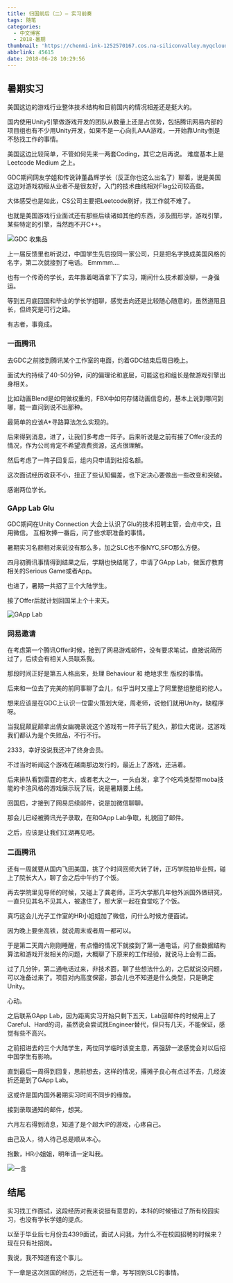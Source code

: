 ```yaml
---
title: 归国前后（二）— 实习前奏
tags: 随笔
categories:
  - 中文博客
  - 2018·暑期
thumbnail: 'https://chenmi-ink-1252570167.cos.na-siliconvalley.myqcloud.com/Banner1.JPG'
abbrlink: 45615
date: 2018-06-28 10:29:56
---
```


## 暑期实习

美国这边的游戏行业整体技术结构和目前国内的情况相差还是挺大的。 

国内使用Unity引擎做游戏开发的团队从数量上还是占优势，包括腾讯网易内部的项目组也有不少用Unity开发，如果不是一心向扎AAA游戏，一开始靠Unity倒是不愁找工作的事情。

美国这边比较简单，不管如何先来一两套Coding，其它之后再说。 难度基本上是Leetcode Medium 之上。
<!--more-->

GDC期间网友学姐和传说钟董晶辉学长（反正你也这么出名了）聊着，说是美国这边对游戏初级从业者不是很友好，入门的技术曲线相对Flag公司较高些。

大体感受也是如此，CS公司主要把Leetcode刷好，找工作就不难了。

也就是美国游戏行业面试还有那些后续诸如其他的东西，涉及图形学，游戏引擎，某些特定的引擎，当然跑不开C++。

![GDC 收集品](https://chenmi-ink-1252570167.cos.na-siliconvalley.myqcloud.com/GDCCollection.JPG)

上一届反馈里也听说过，中国学生先后投同一家公司，只是把名字换成美国风格的名字，第二次就接到了电话。 Emmmm....

也有一个传奇的学长，去年靠着喝酒拿下了实习，期间什么技术都没聊，一身强运。

等到五月底回国和毕业的学长学姐聊，感觉去向还是比较随心随意的，虽然道阻且长，但终究是可行之路。

有志者，事竟成。


### 一面腾讯

去GDC之前接到腾讯某个工作室的电面，约着GDC结束后周日晚上。

面试大约持续了40-50分钟，问的偏理论和底层，可能这也和组长是做游戏引擎出身相关。

比如动画Blend是如何做权重的，FBX中如何存储动画信息的，基本上说到哪问到哪，能一直问到说不出那种。

最简单的应该A*寻路算法怎么实现的。

后来得到消息，进了，让我们多考虑一阵子。后来听说是之前有接了Offer没去的情况，作为公司肯定不希望浪费资源，这点很理解。

然后考虑了一阵子回复后，组内只申请到社招名额。

这次面试经历收获不小，扭正了些认知偏差，也下定决心要做出一些改变和突破。

感谢两位学长。


### GApp Lab Glu

GDC期间在Unity Connection 大会上认识了Glu的技术招聘主管，会点中文，且用微信。 互相吹捧一番后，问了些求职准备的事情。

暑期实习名额相对来说没有那么多，加之SLC也不像NYC,SFO那么方便。

四月初腾讯事情得到结果之后，学期也快结尾了，申请了GApp Lab，做医疗教育相关的Serious Game或者App。

也进了，暑期一共招了三个大陆学生。

接了Offer后就计划回国呆上个十来天。

![GApp Lab](https://chenmi-ink-1252570167.cos.na-siliconvalley.myqcloud.com/Gapp.JPG)


### 网易邀请

在考虑第一个腾讯Offer时候，接到了网易游戏邮件，没有要求笔试，直接说简历过了，后续会有相关人员联系我。

那段时间正好是第五人格出来，处理 Behaviour 和 绝地求生 版权的事情。

后来和一位去了完美的前同事聊了会儿，似乎当时又撞上了阿里整组整组的挖人。

想来应该是在GDC上认识一位雷火策划大佬，周老师，说他们就用Unity，缺程序呀。

当我屁颠屁颠拿出倩女幽魂录说这个游戏有一阵子玩了挺久，那位大佬说，这游戏我们都认为是个失败品，不行不行。

2333，幸好没说我还冲了终身会员。

不过当时听闻这个游戏在越南那边发行的，最近上了游戏，还活着。

后来排队看到雷霆的老大，或者老大之一，一头白发，拿了个吃鸡类型带moba技能的卡渲风格的游戏展示玩了玩，说是暑期要上线。

回国后，才接到了网易后续邮件，说是加微信聊聊。

那会儿已经被腾讯光子录取，在和GApp Lab争取，礼貌回了邮件。

之后，应该是让我们江湖再见吧。


### 二面腾讯

还有一周就要从国内飞回美国，挑了个时间回师大转了转，正巧学院拍毕业照，碰上了院长大人，聊了会之后中午约了个饭。

再去学院里见导师的时候，又碰上了龚老师，正巧大学那几年他外派国外做研究，一直只见其名不见其人，被逮住了，那大家一起在食堂吃了个饭。

真巧这会儿光子工作室的HR小姐姐加了微信，问什么时候方便面试。

因为晚上要坐高铁，就说周末或者周一都可以。 

于是第二天周六刚刚睡醒，有点懵的情况下就接到了第一通电话，问了些数据结构算法和游戏开发相关的问题，大概聊了下原来的工作经验，就说马上会有二面。

过了几分钟，第二通电话过来，非技术面，聊了些想法什么的，之后就说没问题，可以准备过来了。项目对内高度保密，那会儿也不知道是什么类型，只是确定Unity。

心动。

之后联系GApp Lab，因为距离实习开始只剩下五天，Lab回邮件的时候用上了Careful、Hard的词，虽然说会尝试找Engineer替代，但只有几天，不能保证，感觉有些不高兴。

之前招进去的三个大陆学生，两位同学临时该变主意，再强辞一波感觉会对以后招中国学生有影响。

直到最后一周得到回复，思前想去，这样的情况，撂摊子良心有点过不去，几经波折还是到了GApp Lab。

这或许是国内国外暑期实习时间不同步的缘故。

接到录取通知的邮件，想哭。

六月左右得到消息，知道了是个超大IP的游戏，心疼自己。

由己及人，待人待己总是顺从本心。

抱歉，HR小姐姐，明年请一定叫我。

![一言](https://chenmi-ink-1252570167.cos.na-siliconvalley.myqcloud.com/Word.jpg)

## 结尾

实习找工作面试，这段经历对我来说挺有意思的，本科的时候错过了所有校园实习，也没有学长学姐的提点。

以至于毕业后七月份去4399面试，面试人问我，为什么不在校园招聘的时候来？ 现在只有社招岗。

我说，我不知道有这个事儿。


下一章是这次回国的经历，之后还有一章，写写回到SLC的事情。